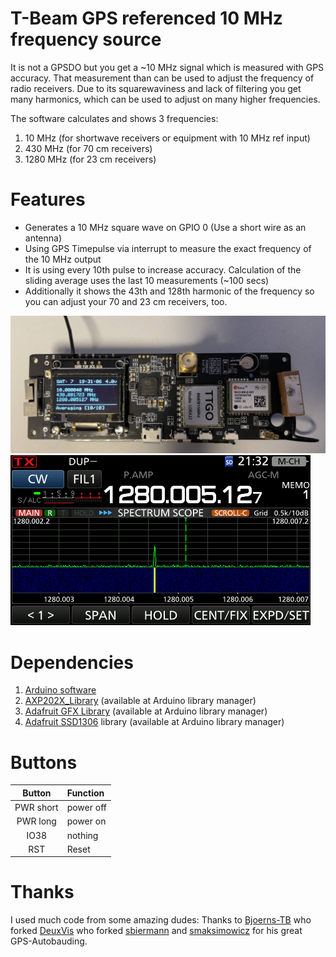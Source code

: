﻿# T-Beam GPS referenced 10 MHz frequency source
It is not a GPSDO but you get a ~10 MHz signal which is measured with GPS accuracy. That measurement than can be used to adjust the frequency of radio receivers.
Due to its squarewaviness and lack of filtering you get many harmonics, which can be used to adjust on many higher frequencies.

The software calculates and shows 3 frequencies:
1. 10 MHz (for shortwave receivers or equipment with 10 MHz ref input)
2. 430 MHz (for 70 cm receivers)
3. 1280 MHz (for 23 cm receivers)

# Features

* Generates a 10 MHz square wave on GPIO 0 (Use a short wire as an antenna)
* Using GPS Timepulse via interrupt to measure the exact frequency of the 10 MHz output
* It is using every 10th pulse to increase accuracy. Calculation of the sliding average uses the last 10 measurements (~100 secs)
* Additionally it shows the 43th and 128th harmonic of the frequency so you can adjust your 70 and 23 cm receivers, too.


![image of board](https://github.com/formtapez/T-Beam_GPS_10MHz_Reference/raw/master/pics/board.jpg)
![signal on receiver](https://github.com/formtapez/T-Beam_GPS_10MHz_Reference/raw/master/pics/rx.png)


# Dependencies

1. [Arduino software](https://www.arduino.cc)
2. [AXP202X_Library](https://github.com/lewisxhe/AXP202X_Library) (available at Arduino library manager)
3. [Adafruit GFX Library](https://github.com/adafruit/Adafruit-GFX-Library) (available at Arduino library manager)
4. [Adafruit SSD1306](https://github.com/adafruit/Adafruit_SSD1306) library (available at Arduino library manager)


# Buttons

Button | Function
:-----:|:--------
PWR short | power off
PWR long | power on
IO38 | nothing
RST | Reset

# Thanks

I used much code from some amazing dudes:
Thanks to [Bjoerns-TB](https://github.com/Bjoerns-TB/Lora-TTNMapper-T-Beam) who forked [DeuxVis](https://github.com/DeuxVis/Lora-TTNMapper-T-Beam) who forked [sbiermann](https://github.com/sbiermann/Lora-TTNMapper-ESP32) and [smaksimowicz](https://github.com/hottimuc/Lora-TTNMapper-T-Beam) for his great GPS-Autobauding.

